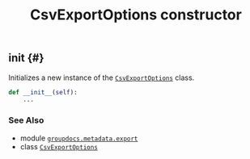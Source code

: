﻿---
title: CsvExportOptions constructor
second_title: GroupDocs.Metadata for Python via .NET API References
description: 
type: docs
url: /python-net/groupdocs.metadata.export/csvexportoptions/__init__/
is_root: false
weight: 10
---

## __init__ {#}

Initializes a new instance of the [`CsvExportOptions`](/metadata/python-net/groupdocs.metadata.export/csvexportoptions) class.



```python
def __init__(self):
    ...
```





### See Also
* module [`groupdocs.metadata.export`](../../)
* class [`CsvExportOptions`](/metadata/python-net/groupdocs.metadata.export/csvexportoptions)
